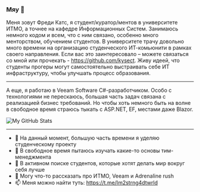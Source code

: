 ### Мяу 👋

Меня зовут Фреди Катс, я студент/куратор/ментов в университете ИТМО, а точнее на кафедре Информационных Систем. Занимаюсь немного кодом и всем, что с ним связано, особенно много менторством, обучением студентов. В университете трачу довольно много времени на организацию студенческого ИТ-комьюнити в рамках своего направления. Если вас это заинтересовало – можете связаться со мной или прочекать - https://github.com/kysect. Живу идеей, что студенты прогеры могут самостоятельно выстраивать себе ИТ инфраструктуру, чтобы улучшать процесс образования.

---

А еще, я работаю в Veeam Software C#-разработчиком. Особо с технологиями не перескаюсь, большая часть задач связана с реализацией бизнес требований. Но чтобы хоть немного быть на волне в свободное время страюсь тыкать с ASP.NET, EF, местами даже Blazor.

![My GitHub Stats](https://github-readme-stats.vercel.app/api?username=inredikawb&show_icons=true&include_all_commits=true)

---

- 🔭 На данный момент, большую часть времени я уделяю студенческому проекту
- 🌱 В свободное время пытаюсь изучать какие-то основы тим-менеджмента
- 🤔 В активном поиске студентов, которые хотят делать мир вокруг себя лучше
- 💬 Могу что-то рассказать про ИТМО, Veeam и Adrenaline rush 
- 📫 Меня можно найти туть: https://t.me/Im2strng4dtwrld
<!---
- 👯 I’m looking to collaborate on ...
- 😄 Pronouns: ...
- ⚡ Fun fact: ...
--->
